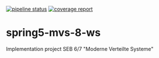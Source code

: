 [![pipeline status](https://git.it.hs-heilbronn.de/winckler/spring5-mvs-8-ws/badges/develop/pipeline.svg)](https://git.it.hs-heilbronn.de/winckler/spring5-mvs-8-ws/commits/develop)
[![coverage report](https://git.it.hs-heilbronn.de/winckler/spring5-mvs-8-ws/badges/develop/coverage.svg)](https://git.it.hs-heilbronn.de/winckler/spring5-mvs-8-ws/commits/develop)
# spring5-mvs-8-ws

Implementation project SEB 6/7 "Moderne Verteilte Systeme"